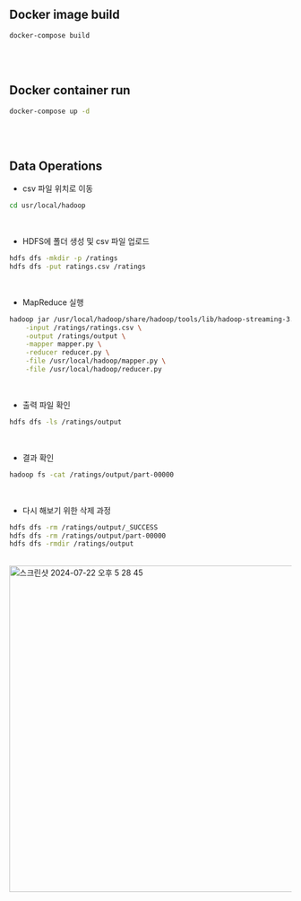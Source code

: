 ## Docker image build
```bash
docker-compose build
```

<br>
<br>

## Docker container run
```bash
docker-compose up -d
```

<br>
<br>

## Data Operations

- csv 파일 위치로 이동
```bash
cd usr/local/hadoop
```
<br>

- HDFS에 폴더 생성 및 csv 파일 업로드
```bash
hdfs dfs -mkdir -p /ratings
hdfs dfs -put ratings.csv /ratings
```
<br>

- MapReduce 실행
```bash
hadoop jar /usr/local/hadoop/share/hadoop/tools/lib/hadoop-streaming-3.4.0.jar \
    -input /ratings/ratings.csv \
    -output /ratings/output \
    -mapper mapper.py \
    -reducer reducer.py \
    -file /usr/local/hadoop/mapper.py \
    -file /usr/local/hadoop/reducer.py
```
<br>

- 출력 파일 확인
```bash
hdfs dfs -ls /ratings/output
```
<br>

- 결과 확인
```bash
hadoop fs -cat /ratings/output/part-00000
```
<br>

- 다시 해보기 위한 삭제 과정
```bash
hdfs dfs -rm /ratings/output/_SUCCESS
hdfs dfs -rm /ratings/output/part-00000
hdfs dfs -rmdir /ratings/output
```
<br>


<img width="582" alt="스크린샷 2024-07-22 오후 5 28 45" src="https://github.com/user-attachments/assets/c99d4e17-64a3-4ce3-a7cb-bc3e1d6a9ca7">
